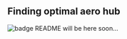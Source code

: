 ## Finding optimal aero hub
![badge](https://action-badges.now.sh/otzhora/optimal_aero_hub)
README will be here soon...
